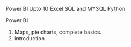 Power BI Upto 10
Excel
SQL and MYSQL
Python

Power BI

1. Maps, pie charts, complete basics.
2. introduction
